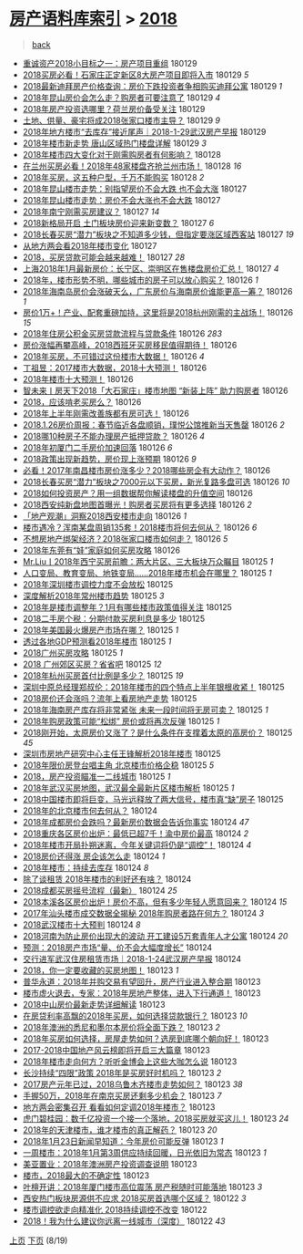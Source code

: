 [房产语料库索引](../../README.md)  > [2018](2018.md)
====
> [back](../README.md)

- [重诚资产2018小目标之一：房产项目重组](http://jkwz.applinzi.com/ittc/7064025062976259079.html#%E9%87%8D%E8%AF%9A%E8%B5%84%E4%BA%A72018%E5%B0%8F%E7%9B%AE%E6%A0%87%E4%B9%8B%E4%B8%80%EF%BC%9A%E6%88%BF%E4%BA%A7%E9%A1%B9%E7%9B%AE%E9%87%8D%E7%BB%84) 180129  
- [2018买房必看！石家庄正定新区8大房产项目即将入市](http://jkwz.applinzi.com/ittc/7064023277398131719.html#2018%E4%B9%B0%E6%88%BF%E5%BF%85%E7%9C%8B%EF%BC%81%E7%9F%B3%E5%AE%B6%E5%BA%84%E6%AD%A3%E5%AE%9A%E6%96%B0%E5%8C%BA8%E5%A4%A7%E6%88%BF%E4%BA%A7%E9%A1%B9%E7%9B%AE%E5%8D%B3%E5%B0%86%E5%85%A5%E5%B8%82) 180129 *5* 
- [2018最新迪拜房产价格查询：房价下跌投资者争相购买迪拜公寓](http://jkwz.applinzi.com/ittc/7063974784793052176.html#2018%E6%9C%80%E6%96%B0%E8%BF%AA%E6%8B%9C%E6%88%BF%E4%BA%A7%E4%BB%B7%E6%A0%BC%E6%9F%A5%E8%AF%A2%EF%BC%9A%E6%88%BF%E4%BB%B7%E4%B8%8B%E8%B7%8C%E6%8A%95%E8%B5%84%E8%80%85%E4%BA%89%E7%9B%B8%E8%B4%AD%E4%B9%B0%E8%BF%AA%E6%8B%9C%E5%85%AC%E5%AF%93) 180129 *1* 
- [2018年昆山房价会怎么走？购房者可要注意了](http://jkwz.applinzi.com/ittc/7063972022864839690.html#2018%E5%B9%B4%E6%98%86%E5%B1%B1%E6%88%BF%E4%BB%B7%E4%BC%9A%E6%80%8E%E4%B9%88%E8%B5%B0%EF%BC%9F%E8%B4%AD%E6%88%BF%E8%80%85%E5%8F%AF%E8%A6%81%E6%B3%A8%E6%84%8F%E4%BA%86) 180129 *4* 
- [2018年房产投资选哪里？荷兰房价备受关注](http://jkwz.applinzi.com/ittc/7063944902398706705.html#2018%E5%B9%B4%E6%88%BF%E4%BA%A7%E6%8A%95%E8%B5%84%E9%80%89%E5%93%AA%E9%87%8C%EF%BC%9F%E8%8D%B7%E5%85%B0%E6%88%BF%E4%BB%B7%E5%A4%87%E5%8F%97%E5%85%B3%E6%B3%A8) 180129  
- [土地、供量、豪宅将成2018张家口楼市主导？](http://jkwz.applinzi.com/ittc/7063923344141714442.html#%E5%9C%9F%E5%9C%B0%E3%80%81%E4%BE%9B%E9%87%8F%E3%80%81%E8%B1%AA%E5%AE%85%E5%B0%86%E6%88%902018%E5%BC%A0%E5%AE%B6%E5%8F%A3%E6%A5%BC%E5%B8%82%E4%B8%BB%E5%AF%BC%EF%BC%9F) 180129 *9* 
- [2018年地方楼市“去库存”接近尾声｜2018-1-29武汉房产早报](http://jkwz.applinzi.com/ittc/7063915031823909905.html#2018%E5%B9%B4%E5%9C%B0%E6%96%B9%E6%A5%BC%E5%B8%82%E2%80%9C%E5%8E%BB%E5%BA%93%E5%AD%98%E2%80%9D%E6%8E%A5%E8%BF%91%E5%B0%BE%E5%A3%B0%EF%BD%9C2018-1-29%E6%AD%A6%E6%B1%89%E6%88%BF%E4%BA%A7%E6%97%A9%E6%8A%A5) 180129  
- [2018年楼市新走势 唐山区域热门楼盘详解](http://jkwz.applinzi.com/ittc/7063908953702794256.html#2018%E5%B9%B4%E6%A5%BC%E5%B8%82%E6%96%B0%E8%B5%B0%E5%8A%BF+%E5%94%90%E5%B1%B1%E5%8C%BA%E5%9F%9F%E7%83%AD%E9%97%A8%E6%A5%BC%E7%9B%98%E8%AF%A6%E8%A7%A3) 180129 *3* 
- [2018年楼市四大变化对于刚需购房者有何影响？](http://jkwz.applinzi.com/ittc/7063780829786801168.html#2018%E5%B9%B4%E6%A5%BC%E5%B8%82%E5%9B%9B%E5%A4%A7%E5%8F%98%E5%8C%96%E5%AF%B9%E4%BA%8E%E5%88%9A%E9%9C%80%E8%B4%AD%E6%88%BF%E8%80%85%E6%9C%89%E4%BD%95%E5%BD%B1%E5%93%8D%EF%BC%9F) 180128  
- [在兰州买房必看！2018年48家楼盘齐抢兰州市场！](http://jkwz.applinzi.com/ittc/7063578693530551313.html#%E5%9C%A8%E5%85%B0%E5%B7%9E%E4%B9%B0%E6%88%BF%E5%BF%85%E7%9C%8B%EF%BC%812018%E5%B9%B448%E5%AE%B6%E6%A5%BC%E7%9B%98%E9%BD%90%E6%8A%A2%E5%85%B0%E5%B7%9E%E5%B8%82%E5%9C%BA%EF%BC%81) 180128 *16* 
- [2018年买房，这五种户型，千万不能购买](http://jkwz.applinzi.com/ittc/7063571740758639623.html#2018%E5%B9%B4%E4%B9%B0%E6%88%BF%EF%BC%8C%E8%BF%99%E4%BA%94%E7%A7%8D%E6%88%B7%E5%9E%8B%EF%BC%8C%E5%8D%83%E4%B8%87%E4%B8%8D%E8%83%BD%E8%B4%AD%E4%B9%B0) 180128 *2* 
- [2018年昆山楼市走势：别指望房价不会大跌 也不会大涨](http://jkwz.applinzi.com/ittc/7063295172433937418.html#2018%E5%B9%B4%E6%98%86%E5%B1%B1%E6%A5%BC%E5%B8%82%E8%B5%B0%E5%8A%BF%EF%BC%9A%E5%88%AB%E6%8C%87%E6%9C%9B%E6%88%BF%E4%BB%B7%E4%B8%8D%E4%BC%9A%E5%A4%A7%E8%B7%8C+%E4%B9%9F%E4%B8%8D%E4%BC%9A%E5%A4%A7%E6%B6%A8) 180127  
- [2018年昆山楼市走势：房价不会大涨也不会大跌](http://jkwz.applinzi.com/ittc/7063295172509434887.html#2018%E5%B9%B4%E6%98%86%E5%B1%B1%E6%A5%BC%E5%B8%82%E8%B5%B0%E5%8A%BF%EF%BC%9A%E6%88%BF%E4%BB%B7%E4%B8%8D%E4%BC%9A%E5%A4%A7%E6%B6%A8%E4%B9%9F%E4%B8%8D%E4%BC%9A%E5%A4%A7%E8%B7%8C) 180127  
- [2018年南宁刚需买房建议？](http://jkwz.applinzi.com/ittc/7063314074786333706.html#2018%E5%B9%B4%E5%8D%97%E5%AE%81%E5%88%9A%E9%9C%80%E4%B9%B0%E6%88%BF%E5%BB%BA%E8%AE%AE%EF%BC%9F) 180127 *14* 
- [2018新格局开启 土门板块房价迎来新变数？](http://jkwz.applinzi.com/ittc/7062917720331256838.html#2018%E6%96%B0%E6%A0%BC%E5%B1%80%E5%BC%80%E5%90%AF+%E5%9C%9F%E9%97%A8%E6%9D%BF%E5%9D%97%E6%88%BF%E4%BB%B7%E8%BF%8E%E6%9D%A5%E6%96%B0%E5%8F%98%E6%95%B0%EF%BC%9F) 180127 *6* 
- [2018长春买房“潜力”板块之不知道多少钱，但指定要涨区域西客站](http://jkwz.applinzi.com/ittc/7062846635623580679.html#2018%E9%95%BF%E6%98%A5%E4%B9%B0%E6%88%BF%E2%80%9C%E6%BD%9C%E5%8A%9B%E2%80%9D%E6%9D%BF%E5%9D%97%E4%B9%8B%E4%B8%8D%E7%9F%A5%E9%81%93%E5%A4%9A%E5%B0%91%E9%92%B1%EF%BC%8C%E4%BD%86%E6%8C%87%E5%AE%9A%E8%A6%81%E6%B6%A8%E5%8C%BA%E5%9F%9F%E8%A5%BF%E5%AE%A2%E7%AB%99) 180127 *19* 
- [从地方两会看2018年楼市变化](http://jkwz.applinzi.com/ittc/7063231630666105867.html#%E4%BB%8E%E5%9C%B0%E6%96%B9%E4%B8%A4%E4%BC%9A%E7%9C%8B2018%E5%B9%B4%E6%A5%BC%E5%B8%82%E5%8F%98%E5%8C%96) 180127  
- [2018，买房贷款可能会越来越难！](http://jkwz.applinzi.com/ittc/7063183215194276870.html#2018%EF%BC%8C%E4%B9%B0%E6%88%BF%E8%B4%B7%E6%AC%BE%E5%8F%AF%E8%83%BD%E4%BC%9A%E8%B6%8A%E6%9D%A5%E8%B6%8A%E9%9A%BE%EF%BC%81) 180127 *28* 
- [上海2018年1月最新房价：长宁区、崇明区在售楼盘房价汇总！](http://jkwz.applinzi.com/ittc/7063049824385893382.html#%E4%B8%8A%E6%B5%B72018%E5%B9%B41%E6%9C%88%E6%9C%80%E6%96%B0%E6%88%BF%E4%BB%B7%EF%BC%9A%E9%95%BF%E5%AE%81%E5%8C%BA%E3%80%81%E5%B4%87%E6%98%8E%E5%8C%BA%E5%9C%A8%E5%94%AE%E6%A5%BC%E7%9B%98%E6%88%BF%E4%BB%B7%E6%B1%87%E6%80%BB%EF%BC%81) 180127 *4* 
- [2018年，楼市形势不明，哪些城市的房子可以放心购买？](http://jkwz.applinzi.com/ittc/7063014336295863312.html#2018%E5%B9%B4%EF%BC%8C%E6%A5%BC%E5%B8%82%E5%BD%A2%E5%8A%BF%E4%B8%8D%E6%98%8E%EF%BC%8C%E5%93%AA%E4%BA%9B%E5%9F%8E%E5%B8%82%E7%9A%84%E6%88%BF%E5%AD%90%E5%8F%AF%E4%BB%A5%E6%94%BE%E5%BF%83%E8%B4%AD%E4%B9%B0%EF%BC%9F) 180126 *1* 
- [2018年海南岛房价会涨破天么，广东房价与海南房价谁能更高一筹？](http://jkwz.applinzi.com/ittc/7063010470124848138.html#2018%E5%B9%B4%E6%B5%B7%E5%8D%97%E5%B2%9B%E6%88%BF%E4%BB%B7%E4%BC%9A%E6%B6%A8%E7%A0%B4%E5%A4%A9%E4%B9%88%EF%BC%8C%E5%B9%BF%E4%B8%9C%E6%88%BF%E4%BB%B7%E4%B8%8E%E6%B5%B7%E5%8D%97%E6%88%BF%E4%BB%B7%E8%B0%81%E8%83%BD%E6%9B%B4%E9%AB%98%E4%B8%80%E7%AD%B9%EF%BC%9F) 180126 *1* 
- [房价1万+！产业、配套重磅加持，这里将是2018杭州刚需的主战场！](http://jkwz.applinzi.com/ittc/7062991602815861777.html#%E6%88%BF%E4%BB%B71%E4%B8%87%2B%EF%BC%81%E4%BA%A7%E4%B8%9A%E3%80%81%E9%85%8D%E5%A5%97%E9%87%8D%E7%A3%85%E5%8A%A0%E6%8C%81%EF%BC%8C%E8%BF%99%E9%87%8C%E5%B0%86%E6%98%AF2018%E6%9D%AD%E5%B7%9E%E5%88%9A%E9%9C%80%E7%9A%84%E4%B8%BB%E6%88%98%E5%9C%BA%EF%BC%81) 180126 *15* 
- [2018年住房公积金买房贷款流程与贷款条件](http://jkwz.applinzi.com/ittc/7062945809060856839.html#2018%E5%B9%B4%E4%BD%8F%E6%88%BF%E5%85%AC%E7%A7%AF%E9%87%91%E4%B9%B0%E6%88%BF%E8%B4%B7%E6%AC%BE%E6%B5%81%E7%A8%8B%E4%B8%8E%E8%B4%B7%E6%AC%BE%E6%9D%A1%E4%BB%B6) 180126 *283* 
- [房价涨幅再攀高峰，2018西班牙买房移民值得期待！](http://jkwz.applinzi.com/ittc/7062944832786269191.html#%E6%88%BF%E4%BB%B7%E6%B6%A8%E5%B9%85%E5%86%8D%E6%94%80%E9%AB%98%E5%B3%B0%EF%BC%8C2018%E8%A5%BF%E7%8F%AD%E7%89%99%E4%B9%B0%E6%88%BF%E7%A7%BB%E6%B0%91%E5%80%BC%E5%BE%97%E6%9C%9F%E5%BE%85%EF%BC%81) 180126  
- [2018年买房，不可错过这份楼市大数据！](http://jkwz.applinzi.com/ittc/7062942004516750346.html#2018%E5%B9%B4%E4%B9%B0%E6%88%BF%EF%BC%8C%E4%B8%8D%E5%8F%AF%E9%94%99%E8%BF%87%E8%BF%99%E4%BB%BD%E6%A5%BC%E5%B8%82%E5%A4%A7%E6%95%B0%E6%8D%AE%EF%BC%81) 180126 *4* 
- [丁祖昱：2017楼市大数据，2018十大预测！](http://jkwz.applinzi.com/ittc/7062926009156764678.html#%E4%B8%81%E7%A5%96%E6%98%B1%EF%BC%9A2017%E6%A5%BC%E5%B8%82%E5%A4%A7%E6%95%B0%E6%8D%AE%EF%BC%8C2018%E5%8D%81%E5%A4%A7%E9%A2%84%E6%B5%8B%EF%BC%81) 180126  
- [2018年楼市十大预测！](http://jkwz.applinzi.com/ittc/7062923366397117450.html#2018%E5%B9%B4%E6%A5%BC%E5%B8%82%E5%8D%81%E5%A4%A7%E9%A2%84%E6%B5%8B%EF%BC%81) 180126  
- [智未来丨房天下2018「大石家庄」楼市地图 “新装上阵” 助力购房者](http://jkwz.applinzi.com/ittc/7062912568262132746.html#%E6%99%BA%E6%9C%AA%E6%9D%A5%E4%B8%A8%E6%88%BF%E5%A4%A9%E4%B8%8B2018%E3%80%8C%E5%A4%A7%E7%9F%B3%E5%AE%B6%E5%BA%84%E3%80%8D%E6%A5%BC%E5%B8%82%E5%9C%B0%E5%9B%BE+%E2%80%9C%E6%96%B0%E8%A3%85%E4%B8%8A%E9%98%B5%E2%80%9D+%E5%8A%A9%E5%8A%9B%E8%B4%AD%E6%88%BF%E8%80%85) 180126  
- [2018，应该啃老买房么？](http://jkwz.applinzi.com/ittc/7062912023124247568.html#2018%EF%BC%8C%E5%BA%94%E8%AF%A5%E5%95%83%E8%80%81%E4%B9%B0%E6%88%BF%E4%B9%88%EF%BC%9F) 180126  
- [2018年上半年刚需改善族都有房可选！](http://jkwz.applinzi.com/ittc/7062911092089422864.html#2018%E5%B9%B4%E4%B8%8A%E5%8D%8A%E5%B9%B4%E5%88%9A%E9%9C%80%E6%94%B9%E5%96%84%E6%97%8F%E9%83%BD%E6%9C%89%E6%88%BF%E5%8F%AF%E9%80%89%EF%BC%81) 180126  
- [2018.1.26房价周报：春节临近各盘顺销，璞悦公馆推新当天售罄](http://jkwz.applinzi.com/ittc/7062910975055758352.html#2018.1.26%E6%88%BF%E4%BB%B7%E5%91%A8%E6%8A%A5%EF%BC%9A%E6%98%A5%E8%8A%82%E4%B8%B4%E8%BF%91%E5%90%84%E7%9B%98%E9%A1%BA%E9%94%80%EF%BC%8C%E7%92%9E%E6%82%A6%E5%85%AC%E9%A6%86%E6%8E%A8%E6%96%B0%E5%BD%93%E5%A4%A9%E5%94%AE%E7%BD%84) 180126 *2* 
- [2018哪10种房子不能办理房产抵押贷款？](http://jkwz.applinzi.com/ittc/7062902501718623248.html#2018%E5%93%AA10%E7%A7%8D%E6%88%BF%E5%AD%90%E4%B8%8D%E8%83%BD%E5%8A%9E%E7%90%86%E6%88%BF%E4%BA%A7%E6%8A%B5%E6%8A%BC%E8%B4%B7%E6%AC%BE%EF%BC%9F) 180126 *4* 
- [2018年初厦门二手房价加速回落](http://jkwz.applinzi.com/ittc/7062900673257931782.html#2018%E5%B9%B4%E5%88%9D%E5%8E%A6%E9%97%A8%E4%BA%8C%E6%89%8B%E6%88%BF%E4%BB%B7%E5%8A%A0%E9%80%9F%E5%9B%9E%E8%90%BD) 180126 *6* 
- [2018政策出现新趋势，房价现上涨预期](http://jkwz.applinzi.com/ittc/7062899934485808145.html#2018%E6%94%BF%E7%AD%96%E5%87%BA%E7%8E%B0%E6%96%B0%E8%B6%8B%E5%8A%BF%EF%BC%8C%E6%88%BF%E4%BB%B7%E7%8E%B0%E4%B8%8A%E6%B6%A8%E9%A2%84%E6%9C%9F) 180126 *9* 
- [必看！2017年南昌楼市房价涨多少？2018哪些房企有大动作？](http://jkwz.applinzi.com/ittc/7062893778170283025.html#%E5%BF%85%E7%9C%8B%EF%BC%812017%E5%B9%B4%E5%8D%97%E6%98%8C%E6%A5%BC%E5%B8%82%E6%88%BF%E4%BB%B7%E6%B6%A8%E5%A4%9A%E5%B0%91%EF%BC%9F2018%E5%93%AA%E4%BA%9B%E6%88%BF%E4%BC%81%E6%9C%89%E5%A4%A7%E5%8A%A8%E4%BD%9C%EF%BC%9F) 180126  
- [2018长春买房“潜力”板块之7000元以下买房，新光复路多盘可选](http://jkwz.applinzi.com/ittc/7062844690385077254.html#2018%E9%95%BF%E6%98%A5%E4%B9%B0%E6%88%BF%E2%80%9C%E6%BD%9C%E5%8A%9B%E2%80%9D%E6%9D%BF%E5%9D%97%E4%B9%8B7000%E5%85%83%E4%BB%A5%E4%B8%8B%E4%B9%B0%E6%88%BF%EF%BC%8C%E6%96%B0%E5%85%89%E5%A4%8D%E8%B7%AF%E5%A4%9A%E7%9B%98%E5%8F%AF%E9%80%89) 180126 *10* 
- [2018如何投资房产？用一组数据帮你解读楼盘的升值空间](http://jkwz.applinzi.com/ittc/7062873537079936010.html#2018%E5%A6%82%E4%BD%95%E6%8A%95%E8%B5%84%E6%88%BF%E4%BA%A7%EF%BC%9F%E7%94%A8%E4%B8%80%E7%BB%84%E6%95%B0%E6%8D%AE%E5%B8%AE%E4%BD%A0%E8%A7%A3%E8%AF%BB%E6%A5%BC%E7%9B%98%E7%9A%84%E5%8D%87%E5%80%BC%E7%A9%BA%E9%97%B4) 180126  
- [2018西安纯新盘地图首曝光！购房者买房将有更多选择](http://jkwz.applinzi.com/ittc/7062834903744250886.html#2018%E8%A5%BF%E5%AE%89%E7%BA%AF%E6%96%B0%E7%9B%98%E5%9C%B0%E5%9B%BE%E9%A6%96%E6%9B%9D%E5%85%89%EF%BC%81%E8%B4%AD%E6%88%BF%E8%80%85%E4%B9%B0%E6%88%BF%E5%B0%86%E6%9C%89%E6%9B%B4%E5%A4%9A%E9%80%89%E6%8B%A9) 180126 *2* 
- [「地产观潮」洞察2018西安楼市走向](http://jkwz.applinzi.com/ittc/7062827294282744838.html#%E3%80%8C%E5%9C%B0%E4%BA%A7%E8%A7%82%E6%BD%AE%E3%80%8D%E6%B4%9E%E5%AF%9F2018%E8%A5%BF%E5%AE%89%E6%A5%BC%E5%B8%82%E8%B5%B0%E5%90%91) 180126 *1* 
- [楼市遇冷？浑南某盘周销135套！2018楼市将何去何从？](http://jkwz.applinzi.com/ittc/7062814707990135818.html#%E6%A5%BC%E5%B8%82%E9%81%87%E5%86%B7%EF%BC%9F%E6%B5%91%E5%8D%97%E6%9F%90%E7%9B%98%E5%91%A8%E9%94%80135%E5%A5%97%EF%BC%812018%E6%A5%BC%E5%B8%82%E5%B0%86%E4%BD%95%E5%8E%BB%E4%BD%95%E4%BB%8E%EF%BC%9F) 180126 *6* 
- [不想房地产绑架经济？2018张家口楼市如何走？](http://jkwz.applinzi.com/ittc/7062813588102579217.html#%E4%B8%8D%E6%83%B3%E6%88%BF%E5%9C%B0%E4%BA%A7%E7%BB%91%E6%9E%B6%E7%BB%8F%E6%B5%8E%EF%BC%9F2018%E5%BC%A0%E5%AE%B6%E5%8F%A3%E6%A5%BC%E5%B8%82%E5%A6%82%E4%BD%95%E8%B5%B0%EF%BC%9F) 180126 *5* 
- [2018年东莞有“娃”家庭如何买房攻略](http://jkwz.applinzi.com/ittc/7062811434033873930.html#2018%E5%B9%B4%E4%B8%9C%E8%8E%9E%E6%9C%89%E2%80%9C%E5%A8%83%E2%80%9D%E5%AE%B6%E5%BA%AD%E5%A6%82%E4%BD%95%E4%B9%B0%E6%88%BF%E6%94%BB%E7%95%A5) 180126  
- [Mr.Liu丨2018年西宁买房前瞻：两大片区、三大板块万众瞩目](http://jkwz.applinzi.com/ittc/7062652452883399696.html#Mr.Liu%E4%B8%A82018%E5%B9%B4%E8%A5%BF%E5%AE%81%E4%B9%B0%E6%88%BF%E5%89%8D%E7%9E%BB%EF%BC%9A%E4%B8%A4%E5%A4%A7%E7%89%87%E5%8C%BA%E3%80%81%E4%B8%89%E5%A4%A7%E6%9D%BF%E5%9D%97%E4%B8%87%E4%BC%97%E7%9E%A9%E7%9B%AE) 180125 *1* 
- [人口变局、教育变局、地铁变局……2018年楼市机会在哪里？](http://jkwz.applinzi.com/ittc/7062628766478500874.html#%E4%BA%BA%E5%8F%A3%E5%8F%98%E5%B1%80%E3%80%81%E6%95%99%E8%82%B2%E5%8F%98%E5%B1%80%E3%80%81%E5%9C%B0%E9%93%81%E5%8F%98%E5%B1%80%E2%80%A6%E2%80%A62018%E5%B9%B4%E6%A5%BC%E5%B8%82%E6%9C%BA%E4%BC%9A%E5%9C%A8%E5%93%AA%E9%87%8C%EF%BC%9F) 180125 *1* 
- [2018年深圳楼市调控力度不会放松](http://jkwz.applinzi.com/ittc/7062591203571139600.html#2018%E5%B9%B4%E6%B7%B1%E5%9C%B3%E6%A5%BC%E5%B8%82%E8%B0%83%E6%8E%A7%E5%8A%9B%E5%BA%A6%E4%B8%8D%E4%BC%9A%E6%94%BE%E6%9D%BE) 180125  
- [深度解析2018年常州楼市趋势](http://jkwz.applinzi.com/ittc/7062564953603441671.html#%E6%B7%B1%E5%BA%A6%E8%A7%A3%E6%9E%902018%E5%B9%B4%E5%B8%B8%E5%B7%9E%E6%A5%BC%E5%B8%82%E8%B6%8B%E5%8A%BF) 180125 *3* 
- [2018年是楼市调整年？1月有哪些楼市政策值得关注](http://jkwz.applinzi.com/ittc/7062551213013206027.html#2018%E5%B9%B4%E6%98%AF%E6%A5%BC%E5%B8%82%E8%B0%83%E6%95%B4%E5%B9%B4%EF%BC%9F1%E6%9C%88%E6%9C%89%E5%93%AA%E4%BA%9B%E6%A5%BC%E5%B8%82%E6%94%BF%E7%AD%96%E5%80%BC%E5%BE%97%E5%85%B3%E6%B3%A8) 180125  
- [2018二手房个税：分期付款买房利息是多少](http://jkwz.applinzi.com/ittc/7062538313016017937.html#2018%E4%BA%8C%E6%89%8B%E6%88%BF%E4%B8%AA%E7%A8%8E%EF%BC%9A%E5%88%86%E6%9C%9F%E4%BB%98%E6%AC%BE%E4%B9%B0%E6%88%BF%E5%88%A9%E6%81%AF%E6%98%AF%E5%A4%9A%E5%B0%91) 180125  
- [2018年美国最火爆房产市场在哪？](http://jkwz.applinzi.com/ittc/7062526002268210192.html#2018%E5%B9%B4%E7%BE%8E%E5%9B%BD%E6%9C%80%E7%81%AB%E7%88%86%E6%88%BF%E4%BA%A7%E5%B8%82%E5%9C%BA%E5%9C%A8%E5%93%AA%EF%BC%9F) 180125 *1* 
- [透过各地GDP预测看2018年楼市](http://jkwz.applinzi.com/ittc/7062503706811958288.html#%E9%80%8F%E8%BF%87%E5%90%84%E5%9C%B0GDP%E9%A2%84%E6%B5%8B%E7%9C%8B2018%E5%B9%B4%E6%A5%BC%E5%B8%82) 180125 *1* 
- [2018广州买房攻略](http://jkwz.applinzi.com/ittc/7062486750813750288.html#2018%E5%B9%BF%E5%B7%9E%E4%B9%B0%E6%88%BF%E6%94%BB%E7%95%A5) 180125 *1* 
- [2018 广州郊区买房？省省吧](http://jkwz.applinzi.com/ittc/7061805427300238342.html#2018+%E5%B9%BF%E5%B7%9E%E9%83%8A%E5%8C%BA%E4%B9%B0%E6%88%BF%EF%BC%9F%E7%9C%81%E7%9C%81%E5%90%A7) 180125 *12* 
- [2018年杭州买房首付比例是多少？](http://jkwz.applinzi.com/ittc/7062481064021197830.html#2018%E5%B9%B4%E6%9D%AD%E5%B7%9E%E4%B9%B0%E6%88%BF%E9%A6%96%E4%BB%98%E6%AF%94%E4%BE%8B%E6%98%AF%E5%A4%9A%E5%B0%91%EF%BC%9F) 180125 *19* 
- [深圳中原总经理郑叔伦：2018年楼市的四个特点上半年银根收紧！](http://jkwz.applinzi.com/ittc/7062476944887514119.html#%E6%B7%B1%E5%9C%B3%E4%B8%AD%E5%8E%9F%E6%80%BB%E7%BB%8F%E7%90%86%E9%83%91%E5%8F%94%E4%BC%A6%EF%BC%9A2018%E5%B9%B4%E6%A5%BC%E5%B8%82%E7%9A%84%E5%9B%9B%E4%B8%AA%E7%89%B9%E7%82%B9%E4%B8%8A%E5%8D%8A%E5%B9%B4%E9%93%B6%E6%A0%B9%E6%94%B6%E7%B4%A7%EF%BC%81) 180125  
- [2018房价还会涨吗？流年上看房地产走势](http://jkwz.applinzi.com/ittc/7062475251663766534.html#2018%E6%88%BF%E4%BB%B7%E8%BF%98%E4%BC%9A%E6%B6%A8%E5%90%97%EF%BC%9F%E6%B5%81%E5%B9%B4%E4%B8%8A%E7%9C%8B%E6%88%BF%E5%9C%B0%E4%BA%A7%E8%B5%B0%E5%8A%BF) 180125  
- [2018年海南房产库存将非常紧张 未来一段时间将无房可卖？](http://jkwz.applinzi.com/ittc/7062462772967638022.html#2018%E5%B9%B4%E6%B5%B7%E5%8D%97%E6%88%BF%E4%BA%A7%E5%BA%93%E5%AD%98%E5%B0%86%E9%9D%9E%E5%B8%B8%E7%B4%A7%E5%BC%A0+%E6%9C%AA%E6%9D%A5%E4%B8%80%E6%AE%B5%E6%97%B6%E9%97%B4%E5%B0%86%E6%97%A0%E6%88%BF%E5%8F%AF%E5%8D%96%EF%BC%9F) 180125 *1* 
- [2018年购房政策可能“松绑” 房价或将再次反弹](http://jkwz.applinzi.com/ittc/7062453606161056784.html#2018%E5%B9%B4%E8%B4%AD%E6%88%BF%E6%94%BF%E7%AD%96%E5%8F%AF%E8%83%BD%E2%80%9C%E6%9D%BE%E7%BB%91%E2%80%9D+%E6%88%BF%E4%BB%B7%E6%88%96%E5%B0%86%E5%86%8D%E6%AC%A1%E5%8F%8D%E5%BC%B9) 180125 *1* 
- [2018刚开始，太原房价又涨了？是什么条件在支撑着太原的高房价？](http://jkwz.applinzi.com/ittc/7062179913577006096.html#2018%E5%88%9A%E5%BC%80%E5%A7%8B%EF%BC%8C%E5%A4%AA%E5%8E%9F%E6%88%BF%E4%BB%B7%E5%8F%88%E6%B6%A8%E4%BA%86%EF%BC%9F%E6%98%AF%E4%BB%80%E4%B9%88%E6%9D%A1%E4%BB%B6%E5%9C%A8%E6%94%AF%E6%92%91%E7%9D%80%E5%A4%AA%E5%8E%9F%E7%9A%84%E9%AB%98%E6%88%BF%E4%BB%B7%EF%BC%9F) 180125 *45* 
- [深圳市房地产研究中心主任王锋解析2018年楼市](http://jkwz.applinzi.com/ittc/7062452059473708043.html#%E6%B7%B1%E5%9C%B3%E5%B8%82%E6%88%BF%E5%9C%B0%E4%BA%A7%E7%A0%94%E7%A9%B6%E4%B8%AD%E5%BF%83%E4%B8%BB%E4%BB%BB%E7%8E%8B%E9%94%8B%E8%A7%A3%E6%9E%902018%E5%B9%B4%E6%A5%BC%E5%B8%82) 180125  
- [2018年限价房登台唱主角 北京楼市价格企稳](http://jkwz.applinzi.com/ittc/7062451144423375882.html#2018%E5%B9%B4%E9%99%90%E4%BB%B7%E6%88%BF%E7%99%BB%E5%8F%B0%E5%94%B1%E4%B8%BB%E8%A7%92+%E5%8C%97%E4%BA%AC%E6%A5%BC%E5%B8%82%E4%BB%B7%E6%A0%BC%E4%BC%81%E7%A8%B3) 180125 *5* 
- [2018，房产投资瞄准一二线城市](http://jkwz.applinzi.com/ittc/7062442025498969105.html#2018%EF%BC%8C%E6%88%BF%E4%BA%A7%E6%8A%95%E8%B5%84%E7%9E%84%E5%87%86%E4%B8%80%E4%BA%8C%E7%BA%BF%E5%9F%8E%E5%B8%82) 180125 *1* 
- [2018年武汉买房地图，武汉最全最新片区楼市解析](http://jkwz.applinzi.com/ittc/7062433746769150982.html#2018%E5%B9%B4%E6%AD%A6%E6%B1%89%E4%B9%B0%E6%88%BF%E5%9C%B0%E5%9B%BE%EF%BC%8C%E6%AD%A6%E6%B1%89%E6%9C%80%E5%85%A8%E6%9C%80%E6%96%B0%E7%89%87%E5%8C%BA%E6%A5%BC%E5%B8%82%E8%A7%A3%E6%9E%90) 180125 *1* 
- [2018中国楼市即将巨变，马光远释放了两大信号，楼市真“缺”房子](http://jkwz.applinzi.com/ittc/7062339739418362897.html#2018%E4%B8%AD%E5%9B%BD%E6%A5%BC%E5%B8%82%E5%8D%B3%E5%B0%86%E5%B7%A8%E5%8F%98%EF%BC%8C%E9%A9%AC%E5%85%89%E8%BF%9C%E9%87%8A%E6%94%BE%E4%BA%86%E4%B8%A4%E5%A4%A7%E4%BF%A1%E5%8F%B7%EF%BC%8C%E6%A5%BC%E5%B8%82%E7%9C%9F%E2%80%9C%E7%BC%BA%E2%80%9D%E6%88%BF%E5%AD%90) 180125  
- [2018年的北京楼市何去何从？](http://jkwz.applinzi.com/ittc/7062274302378771473.html#2018%E5%B9%B4%E7%9A%84%E5%8C%97%E4%BA%AC%E6%A5%BC%E5%B8%82%E4%BD%95%E5%8E%BB%E4%BD%95%E4%BB%8E%EF%BC%9F) 180124  
- [2018年成都房价会跌吗？最新房价数据会告诉你事实](http://jkwz.applinzi.com/ittc/7062273399215096843.html#2018%E5%B9%B4%E6%88%90%E9%83%BD%E6%88%BF%E4%BB%B7%E4%BC%9A%E8%B7%8C%E5%90%97%EF%BC%9F%E6%9C%80%E6%96%B0%E6%88%BF%E4%BB%B7%E6%95%B0%E6%8D%AE%E4%BC%9A%E5%91%8A%E8%AF%89%E4%BD%A0%E4%BA%8B%E5%AE%9E) 180124 *47* 
- [2018重庆各区房价出炉：最低已超7千！渝中房价最高](http://jkwz.applinzi.com/ittc/7062228490231743504.html#2018%E9%87%8D%E5%BA%86%E5%90%84%E5%8C%BA%E6%88%BF%E4%BB%B7%E5%87%BA%E7%82%89%EF%BC%9A%E6%9C%80%E4%BD%8E%E5%B7%B2%E8%B6%857%E5%8D%83%EF%BC%81%E6%B8%9D%E4%B8%AD%E6%88%BF%E4%BB%B7%E6%9C%80%E9%AB%98) 180124 *2* 
- [2018年楼市开局扑朔迷离，今年关键词将仍是“调控”！](http://jkwz.applinzi.com/ittc/7062224906828121105.html#2018%E5%B9%B4%E6%A5%BC%E5%B8%82%E5%BC%80%E5%B1%80%E6%89%91%E6%9C%94%E8%BF%B7%E7%A6%BB%EF%BC%8C%E4%BB%8A%E5%B9%B4%E5%85%B3%E9%94%AE%E8%AF%8D%E5%B0%86%E4%BB%8D%E6%98%AF%E2%80%9C%E8%B0%83%E6%8E%A7%E2%80%9D%EF%BC%81) 180124 *4* 
- [2018房价还得涨 房企该怎么走](http://jkwz.applinzi.com/ittc/7062207516883026954.html#2018%E6%88%BF%E4%BB%B7%E8%BF%98%E5%BE%97%E6%B6%A8+%E6%88%BF%E4%BC%81%E8%AF%A5%E6%80%8E%E4%B9%88%E8%B5%B0) 180124 *1* 
- [2018年楼市：持续去库存](http://jkwz.applinzi.com/ittc/7062189748171310086.html#2018%E5%B9%B4%E6%A5%BC%E5%B8%82%EF%BC%9A%E6%8C%81%E7%BB%AD%E5%8E%BB%E5%BA%93%E5%AD%98) 180124 *8* 
- [除了谈租赁 2018年楼市的利好还有啥？](http://jkwz.applinzi.com/ittc/7062158940207318032.html#%E9%99%A4%E4%BA%86%E8%B0%88%E7%A7%9F%E8%B5%81+2018%E5%B9%B4%E6%A5%BC%E5%B8%82%E7%9A%84%E5%88%A9%E5%A5%BD%E8%BF%98%E6%9C%89%E5%95%A5%EF%BC%9F) 180124  
- [2018成都买房摇号流程（最新）](http://jkwz.applinzi.com/ittc/7062155084119409674.html#2018%E6%88%90%E9%83%BD%E4%B9%B0%E6%88%BF%E6%91%87%E5%8F%B7%E6%B5%81%E7%A8%8B%EF%BC%88%E6%9C%80%E6%96%B0%EF%BC%89) 180124 *25* 
- [2018本溪各区房价出炉！房价不高，但有多少年轻人愿意回来？](http://jkwz.applinzi.com/ittc/7062142468835771399.html#2018%E6%9C%AC%E6%BA%AA%E5%90%84%E5%8C%BA%E6%88%BF%E4%BB%B7%E5%87%BA%E7%82%89%EF%BC%81%E6%88%BF%E4%BB%B7%E4%B8%8D%E9%AB%98%EF%BC%8C%E4%BD%86%E6%9C%89%E5%A4%9A%E5%B0%91%E5%B9%B4%E8%BD%BB%E4%BA%BA%E6%84%BF%E6%84%8F%E5%9B%9E%E6%9D%A5%EF%BC%9F) 180124 *15* 
- [2017年汕头楼市成交数据全揭秘 2018年购房者路在何方？](http://jkwz.applinzi.com/ittc/7062138403267544081.html#2017%E5%B9%B4%E6%B1%95%E5%A4%B4%E6%A5%BC%E5%B8%82%E6%88%90%E4%BA%A4%E6%95%B0%E6%8D%AE%E5%85%A8%E6%8F%AD%E7%A7%98+2018%E5%B9%B4%E8%B4%AD%E6%88%BF%E8%80%85%E8%B7%AF%E5%9C%A8%E4%BD%95%E6%96%B9%EF%BC%9F) 180124 *3* 
- [2018武汉楼市十大预判](http://jkwz.applinzi.com/ittc/7062108237094978571.html#2018%E6%AD%A6%E6%B1%89%E6%A5%BC%E5%B8%82%E5%8D%81%E5%A4%A7%E9%A2%84%E5%88%A4) 180124 *8* 
- [2018河南为防止房价出现大的波动 开工建设5万套青年人才公寓](http://jkwz.applinzi.com/ittc/7062106603820418059.html#2018%E6%B2%B3%E5%8D%97%E4%B8%BA%E9%98%B2%E6%AD%A2%E6%88%BF%E4%BB%B7%E5%87%BA%E7%8E%B0%E5%A4%A7%E7%9A%84%E6%B3%A2%E5%8A%A8+%E5%BC%80%E5%B7%A5%E5%BB%BA%E8%AE%BE5%E4%B8%87%E5%A5%97%E9%9D%92%E5%B9%B4%E4%BA%BA%E6%89%8D%E5%85%AC%E5%AF%93) 180124 *20* 
- [预测：2018房产市场“量、价不会大幅度增长”](http://jkwz.applinzi.com/ittc/7062082045205808139.html#%E9%A2%84%E6%B5%8B%EF%BC%9A2018%E6%88%BF%E4%BA%A7%E5%B8%82%E5%9C%BA%E2%80%9C%E9%87%8F%E3%80%81%E4%BB%B7%E4%B8%8D%E4%BC%9A%E5%A4%A7%E5%B9%85%E5%BA%A6%E5%A2%9E%E9%95%BF%E2%80%9D) 180124  
- [交行进军武汉住房租赁市场｜2018-1-24武汉房产早报](http://jkwz.applinzi.com/ittc/7062061474489304070.html#%E4%BA%A4%E8%A1%8C%E8%BF%9B%E5%86%9B%E6%AD%A6%E6%B1%89%E4%BD%8F%E6%88%BF%E7%A7%9F%E8%B5%81%E5%B8%82%E5%9C%BA%EF%BD%9C2018-1-24%E6%AD%A6%E6%B1%89%E6%88%BF%E4%BA%A7%E6%97%A9%E6%8A%A5) 180124  
- [2018，你一定要收藏的买房地图！](http://jkwz.applinzi.com/ittc/7061918329759859723.html#2018%EF%BC%8C%E4%BD%A0%E4%B8%80%E5%AE%9A%E8%A6%81%E6%94%B6%E8%97%8F%E7%9A%84%E4%B9%B0%E6%88%BF%E5%9C%B0%E5%9B%BE%EF%BC%81) 180123 *1* 
- [普华永道：2018年并购交易有望回升，房产行业进入整合期](http://jkwz.applinzi.com/ittc/7061905707383653382.html#%E6%99%AE%E5%8D%8E%E6%B0%B8%E9%81%93%EF%BC%9A2018%E5%B9%B4%E5%B9%B6%E8%B4%AD%E4%BA%A4%E6%98%93%E6%9C%89%E6%9C%9B%E5%9B%9E%E5%8D%87%EF%BC%8C%E6%88%BF%E4%BA%A7%E8%A1%8C%E4%B8%9A%E8%BF%9B%E5%85%A5%E6%95%B4%E5%90%88%E6%9C%9F) 180123  
- [楼市虚火退去，专家：2018年房地产整体，进入下行通道！](http://jkwz.applinzi.com/ittc/7061896071867794443.html#%E6%A5%BC%E5%B8%82%E8%99%9A%E7%81%AB%E9%80%80%E5%8E%BB%EF%BC%8C%E4%B8%93%E5%AE%B6%EF%BC%9A2018%E5%B9%B4%E6%88%BF%E5%9C%B0%E4%BA%A7%E6%95%B4%E4%BD%93%EF%BC%8C%E8%BF%9B%E5%85%A5%E4%B8%8B%E8%A1%8C%E9%80%9A%E9%81%93%EF%BC%81) 180123  
- [2018中山房价最新走势详细解读](http://jkwz.applinzi.com/ittc/7061890488422908939.html#2018%E4%B8%AD%E5%B1%B1%E6%88%BF%E4%BB%B7%E6%9C%80%E6%96%B0%E8%B5%B0%E5%8A%BF%E8%AF%A6%E7%BB%86%E8%A7%A3%E8%AF%BB) 180123  
- [在房贷利率高飘的2018年买房，如何选择贷款银行？](http://jkwz.applinzi.com/ittc/7061866163410043911.html#%E5%9C%A8%E6%88%BF%E8%B4%B7%E5%88%A9%E7%8E%87%E9%AB%98%E9%A3%98%E7%9A%842018%E5%B9%B4%E4%B9%B0%E6%88%BF%EF%BC%8C%E5%A6%82%E4%BD%95%E9%80%89%E6%8B%A9%E8%B4%B7%E6%AC%BE%E9%93%B6%E8%A1%8C%EF%BC%9F) 180123 *10* 
- [2018年澳洲的悉尼和墨尔本房价将全面下跌？](http://jkwz.applinzi.com/ittc/7061851336117584907.html#2018%E5%B9%B4%E6%BE%B3%E6%B4%B2%E7%9A%84%E6%82%89%E5%B0%BC%E5%92%8C%E5%A2%A8%E5%B0%94%E6%9C%AC%E6%88%BF%E4%BB%B7%E5%B0%86%E5%85%A8%E9%9D%A2%E4%B8%8B%E8%B7%8C%EF%BC%9F) 180123 *2* 
- [2018年买房如何选择，房屋走势如何？选房到底哪个朝向好！](http://jkwz.applinzi.com/ittc/7061832942626538503.html#2018%E5%B9%B4%E4%B9%B0%E6%88%BF%E5%A6%82%E4%BD%95%E9%80%89%E6%8B%A9%EF%BC%8C%E6%88%BF%E5%B1%8B%E8%B5%B0%E5%8A%BF%E5%A6%82%E4%BD%95%EF%BC%9F%E9%80%89%E6%88%BF%E5%88%B0%E5%BA%95%E5%93%AA%E4%B8%AA%E6%9C%9D%E5%90%91%E5%A5%BD%EF%BC%81) 180123  
- [2017-2018中国地产风云榜即将开启三大篇章](http://jkwz.applinzi.com/ittc/7061825568046056459.html#2017-2018%E4%B8%AD%E5%9B%BD%E5%9C%B0%E4%BA%A7%E9%A3%8E%E4%BA%91%E6%A6%9C%E5%8D%B3%E5%B0%86%E5%BC%80%E5%90%AF%E4%B8%89%E5%A4%A7%E7%AF%87%E7%AB%A0) 180123  
- [2018年楼市走向何方？听听金博会上这些大咖怎么说](http://jkwz.applinzi.com/ittc/7061820701281879051.html#2018%E5%B9%B4%E6%A5%BC%E5%B8%82%E8%B5%B0%E5%90%91%E4%BD%95%E6%96%B9%EF%BC%9F%E5%90%AC%E5%90%AC%E9%87%91%E5%8D%9A%E4%BC%9A%E4%B8%8A%E8%BF%99%E4%BA%9B%E5%A4%A7%E5%92%96%E6%80%8E%E4%B9%88%E8%AF%B4) 180123  
- [长沙持续“四限”政策 2018年是买房好时机吗？](http://jkwz.applinzi.com/ittc/7061788279328736272.html#%E9%95%BF%E6%B2%99%E6%8C%81%E7%BB%AD%E2%80%9C%E5%9B%9B%E9%99%90%E2%80%9D%E6%94%BF%E7%AD%96+2018%E5%B9%B4%E6%98%AF%E4%B9%B0%E6%88%BF%E5%A5%BD%E6%97%B6%E6%9C%BA%E5%90%97%EF%BC%9F) 180123 *2* 
- [2017房产元年已过，2018乌鲁木齐楼市走势如何？](http://jkwz.applinzi.com/ittc/7061760514311324678.html#2017%E6%88%BF%E4%BA%A7%E5%85%83%E5%B9%B4%E5%B7%B2%E8%BF%87%EF%BC%8C2018%E4%B9%8C%E9%B2%81%E6%9C%A8%E9%BD%90%E6%A5%BC%E5%B8%82%E8%B5%B0%E5%8A%BF%E5%A6%82%E4%BD%95%EF%BC%9F) 180123 *38* 
- [手握50万，2018年在南京买房还剩多少机会？](http://jkwz.applinzi.com/ittc/7061735041841759243.html#%E6%89%8B%E6%8F%A150%E4%B8%87%EF%BC%8C2018%E5%B9%B4%E5%9C%A8%E5%8D%97%E4%BA%AC%E4%B9%B0%E6%88%BF%E8%BF%98%E5%89%A9%E5%A4%9A%E5%B0%91%E6%9C%BA%E4%BC%9A%EF%BC%9F) 180123 *7* 
- [地方两会密集召开 看看如何定调2018年楼市？](http://jkwz.applinzi.com/ittc/7061726387713344522.html#%E5%9C%B0%E6%96%B9%E4%B8%A4%E4%BC%9A%E5%AF%86%E9%9B%86%E5%8F%AC%E5%BC%80+%E7%9C%8B%E7%9C%8B%E5%A6%82%E4%BD%95%E5%AE%9A%E8%B0%832018%E5%B9%B4%E6%A5%BC%E5%B8%82%EF%BC%9F) 180123  
- [虎门碧桂园：数千亿投资一个接一个落地，2018买房就买这儿！](http://jkwz.applinzi.com/ittc/7061726307887350800.html#%E8%99%8E%E9%97%A8%E7%A2%A7%E6%A1%82%E5%9B%AD%EF%BC%9A%E6%95%B0%E5%8D%83%E4%BA%BF%E6%8A%95%E8%B5%84%E4%B8%80%E4%B8%AA%E6%8E%A5%E4%B8%80%E4%B8%AA%E8%90%BD%E5%9C%B0%EF%BC%8C2018%E4%B9%B0%E6%88%BF%E5%B0%B1%E4%B9%B0%E8%BF%99%E5%84%BF%EF%BC%81) 180123 *24* 
- [2018年的天津楼市，谁才楼市的真正解药？](http://jkwz.applinzi.com/ittc/7061725085981738000.html#2018%E5%B9%B4%E7%9A%84%E5%A4%A9%E6%B4%A5%E6%A5%BC%E5%B8%82%EF%BC%8C%E8%B0%81%E6%89%8D%E6%A5%BC%E5%B8%82%E7%9A%84%E7%9C%9F%E6%AD%A3%E8%A7%A3%E8%8D%AF%EF%BC%9F) 180123 *20* 
- [2018年1月23日新闻早知道：今年房价可能反弹](http://jkwz.applinzi.com/ittc/7061720065760560139.html#2018%E5%B9%B41%E6%9C%8823%E6%97%A5%E6%96%B0%E9%97%BB%E6%97%A9%E7%9F%A5%E9%81%93%EF%BC%9A%E4%BB%8A%E5%B9%B4%E6%88%BF%E4%BB%B7%E5%8F%AF%E8%83%BD%E5%8F%8D%E5%BC%B9) 180123 *1* 
- [一周楼市：2018年1月第3周供应持续回暖，日光依旧为常态](http://jkwz.applinzi.com/ittc/7061715451719975943.html#%E4%B8%80%E5%91%A8%E6%A5%BC%E5%B8%82%EF%BC%9A2018%E5%B9%B41%E6%9C%88%E7%AC%AC3%E5%91%A8%E4%BE%9B%E5%BA%94%E6%8C%81%E7%BB%AD%E5%9B%9E%E6%9A%96%EF%BC%8C%E6%97%A5%E5%85%89%E4%BE%9D%E6%97%A7%E4%B8%BA%E5%B8%B8%E6%80%81) 180123 *1* 
- [美亚置业：2018年澳洲房产投资调查说明](http://jkwz.applinzi.com/ittc/7061708590685881355.html#%E7%BE%8E%E4%BA%9A%E7%BD%AE%E4%B8%9A%EF%BC%9A2018%E5%B9%B4%E6%BE%B3%E6%B4%B2%E6%88%BF%E4%BA%A7%E6%8A%95%E8%B5%84%E8%B0%83%E6%9F%A5%E8%AF%B4%E6%98%8E) 180123  
- [楼市，2018最大的不确定性](http://jkwz.applinzi.com/ittc/7061692333983007760.html#%E6%A5%BC%E5%B8%82%EF%BC%8C2018%E6%9C%80%E5%A4%A7%E7%9A%84%E4%B8%8D%E7%A1%AE%E5%AE%9A%E6%80%A7) 180123  
- [叶檀开讲：2018年厦门楼市高位震荡 房产税随时可能落地](http://jkwz.applinzi.com/ittc/7061690500933747723.html#%E5%8F%B6%E6%AA%80%E5%BC%80%E8%AE%B2%EF%BC%9A2018%E5%B9%B4%E5%8E%A6%E9%97%A8%E6%A5%BC%E5%B8%82%E9%AB%98%E4%BD%8D%E9%9C%87%E8%8D%A1+%E6%88%BF%E4%BA%A7%E7%A8%8E%E9%9A%8F%E6%97%B6%E5%8F%AF%E8%83%BD%E8%90%BD%E5%9C%B0) 180123 *3* 
- [西安热门板块房源供不应求 2018买房首选哪个区域？](http://jkwz.applinzi.com/ittc/7061473703429145610.html#%E8%A5%BF%E5%AE%89%E7%83%AD%E9%97%A8%E6%9D%BF%E5%9D%97%E6%88%BF%E6%BA%90%E4%BE%9B%E4%B8%8D%E5%BA%94%E6%B1%82+2018%E4%B9%B0%E6%88%BF%E9%A6%96%E9%80%89%E5%93%AA%E4%B8%AA%E5%8C%BA%E5%9F%9F%EF%BC%9F) 180122 *3* 
- [楼市调控欲走向精准化 2018持续调控不改变](http://jkwz.applinzi.com/ittc/7061463302956123146.html#%E6%A5%BC%E5%B8%82%E8%B0%83%E6%8E%A7%E6%AC%B2%E8%B5%B0%E5%90%91%E7%B2%BE%E5%87%86%E5%8C%96+2018%E6%8C%81%E7%BB%AD%E8%B0%83%E6%8E%A7%E4%B8%8D%E6%94%B9%E5%8F%98) 180122  
- [2018！我为什么建议你远离一线城市（深度）](http://jkwz.applinzi.com/ittc/7061462142752916490.html#2018%EF%BC%81%E6%88%91%E4%B8%BA%E4%BB%80%E4%B9%88%E5%BB%BA%E8%AE%AE%E4%BD%A0%E8%BF%9C%E7%A6%BB%E4%B8%80%E7%BA%BF%E5%9F%8E%E5%B8%82%EF%BC%88%E6%B7%B1%E5%BA%A6%EF%BC%89) 180122 *43* 


 [上页](20189.md) [下页](20187.md)          (8/19)